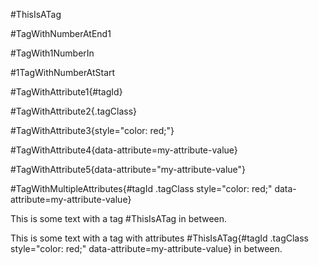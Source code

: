 #ThisIsATag

#TagWithNumberAtEnd1

#TagWith1NumberIn

#1TagWithNumberAtStart

#TagWithAttribute1{#tagId}

#TagWithAttribute2{.tagClass}

#TagWithAttribute3{style="color: red;"}

#TagWithAttribute4{data-attribute=my-attribute-value}

#TagWithAttribute5{data-attribute="my-attribute-value"}

#TagWithMultipleAttributes{#tagId .tagClass style="color: red;" data-attribute=my-attribute-value}

This is some text with a tag #ThisIsATag in between.

This is some text with a tag with attributes #ThisIsATag{#tagId .tagClass style="color: red;" data-attribute=my-attribute-value} in between.
